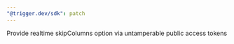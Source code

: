 ```yaml
---
"@trigger.dev/sdk": patch
---
```


Provide realtime skipColumns option via untamperable public access tokens
